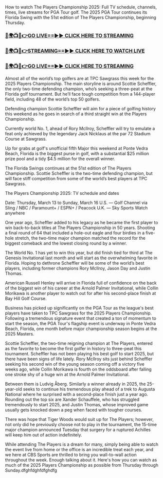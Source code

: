 How to watch The Players Championship 2025: Full TV schedule, channels, times, live streams for PGA Tour golf. The 2025 PGA Tour continues its Florida Swing with the 51st edition of The Players Championship, beginning Thursday.

<h3><a href="https://tvstreamingon365.blogspot.com/2025/03/blog-post_13.html">🔴🌍📺📱👉GO LIVE==►► CLICK HERE TO STREAMING</a></h3>

<h3><a href="https://tvstreamingon365.blogspot.com/2025/03/blog-post_13.html">🔴🌍📺📱👉STREAMING==►► CLICK HERE TO WATCH LIVE</a></h3>

<h3><a href="https://tvstreamingon365.blogspot.com/2025/03/blog-post_13.html">🔴🌍📺📱👉GO LIVE==►► CLICK HERE TO STREAMING</a></h3>

Almost all of the world’s top golfers are at TPC Sawgrass this week for the 2025 Players Championship. The main storyline is around Scottie Scheffler, the only two-time defending champion, who’s seeking a three-peat at the Florida golf tournament. But he’ll face tough competition from a 144-player field, including 48 of the world’s top 50 golfers.

Defending champion Scottie Scheffler will aim for a piece of golfing history this weekend as he goes in search of a third straight win at the Players Championship.

Currently world No. 1, ahead of Rory McIlroy, Scheffler will try to emulate a feat only achieved by the legendary Jack Nicklaus at the par 72 Stadium Course at Sawgrass.

Up for grabs at golf's unofficial fifth Major this weekend at Ponte Vedra Beach, Florida is the biggest purse in golf, with a substantial $25 million prize pool and a tidy $4.5 million for the overall winner.

The Florida Swings continues at the 51st edition of The Players Championship. Scottie Scheffler is the two-time defending champion, but will face stiff competition from some of the world’s best players at TPC Sawgrass.

The Players Championship 2025: TV schedule and dates

Date: Thursday, March 13 to Sunday, March 16 U.S. — Golf Channel via Sling / NBC / Paramount+ / ESPN+ / Peacock U.K. — Sky Sports Watch anywhere

One year ago, Scheffler added to his legacy as he became the first player to win back-to-back titles at The Players Championship in 50 years. Shooting a final round of 64 that included a hole-out eagle and four birdies in a five-hole stretch, the two-time major champion matched the record for the biggest comeback and the lowest closing round by a winner.

The World No. 1 has yet to win this year, but did finish tied for third at The Genesis Invitational last month and will start as the overwhelming favorite in Florida. Hoping to dethrone Scheffler will be some of the world’s best players, including former champions Rory McIlroy, Jason Day and Justin Thomas.

American Russell Henley will arrive in Florida full of confidence on the back of the biggest win of his career at the Arnold Palmer Invitational, while Collin Morikawa is another player to watch out for after his second-place finish at Bay Hill Golf Course.

Business has picked up significantly on the PGA Tour as the league's best players have taken to TPC Sawgrass for the 2025 Players Championship. Following a tremendous signature event that created a ton of momentum to start the season, the PGA Tour's flagship event is underway in Ponte Vedra Beach, Florida, one month before major championship season begins at the 2025 Masters.

Scottie Scheffler, the two-time reigning champion at The Players, entered as the favorite to become the first golfer in history to three-peat this tournament. Scheffler has not been playing his best golf to start 2025, but there have been signs of life lately. Rory McIlroy sits just behind Scheffler seeking his second win of the young season coming off a victory five weeks ago, while Collin Morikawa is fourth on the oddsboard after falling one stroke shy of a huge win at the Arnold Palmer Invitational.

Between them is Ludvig Åberg. Similarly a winner already in 2025, the 25-year-old seeks to continue his tremendous play ahead of a trek to Augusta National where he surprised with a second-place finish just a year ago. Rounding out the top six are Xander Schauffele, who has struggled tremendously to start 2025, and Justin Thomas, whose improved game usually gets knocked down a peg when faced with tougher courses.

There was hope that Tiger Woods would suit up for The Players; however, not only did he previously choose not to play in the tournament, the 15-time major champion announced Tuesday that surgery for a ruptured Achilles will keep him out of action indefinitely.

While attending The Players is a dream for many, simply being able to watch the event live from home or the office is an incredible treat each year, and we here at CBS Sports are thrilled to bring you wall-to-wall action throughout the week. Enough talking about it. Here's how you can watch as much of the 2025 Players Championship as possible from Thursday through Sunday.dfghfdghfdfghdfg
